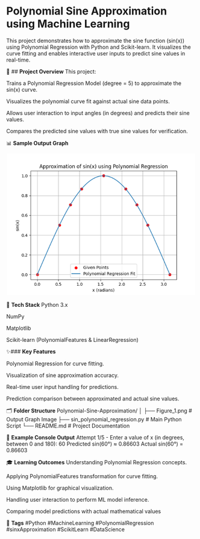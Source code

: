 # **Polynomial Sine Approximation using Machine Learning**
This project demonstrates how to approximate the sine function (sin(x)) using Polynomial Regression with Python and Scikit-learn. It visualizes the curve fitting and enables interactive user inputs to predict sine values in real-time.


🚀 ## **Project Overview**
This project:

Trains a Polynomial Regression Model (degree = 5) to approximate the sin(x) curve.

Visualizes the polynomial curve fit against actual sine data points.

Allows user interaction to input angles (in degrees) and predicts their sine values.

Compares the predicted sine values with true sine values for verification.



📊 **Sample Output Graph**
<p align="center"> <img src="Figure_1.png" alt="Polynomial Regression Approximation of sin(x)" width="500"/> </p>


🧰 **Tech Stack**
Python 3.x

NumPy

Matplotlib

Scikit-learn (PolynomialFeatures & LinearRegression)

✨### **Key Features**

Polynomial Regression for curve fitting.

Visualization of sine approximation accuracy.

Real-time user input handling for predictions.

Prediction comparison between approximated and actual sine values.


🗂 **Folder Structure**
Polynomial-Sine-Approximation/
│
├── Figure_1.png                    # Output Graph Image
├── sin_polynomial_regression.py    # Main Python Script
└── README.md                       # Project Documentation

🎯 **Example Console Output**
Attempt 1/5 - Enter a value of x (in degrees, between 0 and 180): 60
Predicted sin(60°) ≈ 0.86603
Actual sin(60°) = 0.86603

🎓 **Learning Outcomes**
Understanding Polynomial Regression concepts.

Applying PolynomialFeatures transformation for curve fitting.

Using Matplotlib for graphical visualization.

Handling user interaction to perform ML model inference.

Comparing model predictions with actual mathematical values

🌟 **Tags**
#Python #MachineLearning #PolynomialRegression #sinxApproximation #ScikitLearn #DataScience





